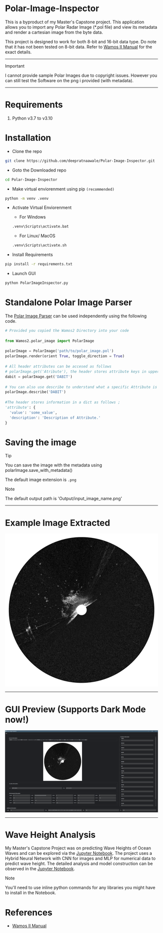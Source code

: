 # Polar-Image-Inspector
This is a byproduct of my Master's Capstone project. This application allows you to import any Polar Radar Image (*.pol file) and view its metadata and render a cartesian image from the byte data. 

This project is designed to work for both 8-bit and 16-bit data type. Do note that it has not been tested on 8-bit data. Refer to [Wamos II Manual](https://www.yumpu.com/en/document/read/49205057/wamos-ii-manual) for the exact details.

---
> [!IMPORTANT]
> I cannot provide sample Polar Images due to copyright issues. However you can still test the Software on the png i provided (with metadata).
---

# Requirements
1. Python v3.7 to v3.10


# Installation

- Clone the repo
```bash
git clone https://github.com/deepratnaawale/Polar-Image-Inspector.git
```

- Goto the Downloaded repo
  
```bash
cd Polar-Image-Inspector
```

- Make virtual enviorenment using pip `(recommended)`
```bash
python -m venv .venv
```

- Activate Virtual Enviorenment
  
  - For Windows
  ```bash
  .venv\Scripts\activate.bat
  ```
  
  - For Linux/ MacOS
  ```bash
  .venv\Scripts\activate.sh
  ```

- Install Requirements
```bash
pip install -r requirements.txt
```

- Launch GUI
```bash
python PolarImageInspector.py
```

# Standalone Polar Image Parser

The [Polar Image Parser](Wamos2/polar_image.py) can be used independently using the following code.

```python
# Provided you copied the Wamos2 Directory into your code

from Wamos2.polar_image import PolarImage

polarImage = PolarImage('path/to/polar_image.pol')
polarImage.render(orient True, toggle_direction = True)

# All header attributes can be accesed as follows
# polarImage.get('Atribute'), the header stores attribute keys in upper case like the metadata in POL files, however you do not need to capitalize the attribute when passing to .get() function
dabit = polarImage.get('DABIT')

# You can also use describe to understand what a specific Attribute is (this information is directly taken from the Header of POL files)
polarImage.describe('DABIT')

#The header stores information in a dict as follows ;
'attribute': {
  'value': 'some_value', 
  'description': 'Description of Attribute.'
}

```

# Saving the image
> [!TIP]
> You can save the image with the metadata using polarImage.save_with_metadata()

The default image extension is `.png`

> [!NOTE]
> The default output path is 'Output/input_image_name.png'


---

# Example Image Extracted
![Polar Image File](Output\0428_1400\20160428140000ocm.png)

---

# GUI Preview (Supports Dark Mode now!)
![GUI Dark Mode](Data\Generated\GUI_Preview.png)

---

# Wave Height Analysis
My Master's Capstone Project was on predicting Wave Heights of Ocean Waves and can be explored via the [Jupyter Notebook](WaveHeightAnalysis.ipynb). The project uses a Hybrid Neural Network with CNN for images and MLP for numerical data to predict wave height. The detailed analysis and model construction can be observed in the [Jupyter Notebook](WaveHeightAnalysis.ipynb).


> [!NOTE]
> You'll need to use inline python commands for any libraries you might have to install in the Notebook.

# References
- [Wamos II Manual](https://www.yumpu.com/en/document/read/49205057/wamos-ii-manual)